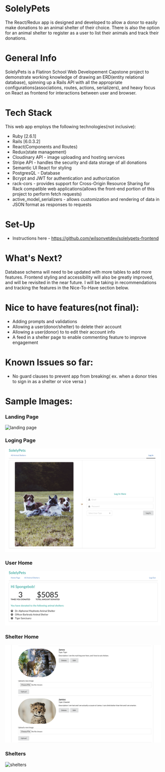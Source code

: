 # SolelyPets
The React/Redux app is designed and developed to allow a donor to easily make donations to an animal shelter of their choice. There is also the option for an animal shelter to register as a user to list their animals and track their donations.

# General Info
SolelyPets is a Flatiron School Web Developement Capstone project to demonstrate working knowledge of drawing an ERD(entity relational database), spinning up a Rails API with all the appropriate configurations(associations, routes, actions, serializers), and heavy focus on React as frontend for interactions between user and browser.

# Tech Stack
This web app employs the following technologies(not inclusive):

* Ruby [2.6.1]
* Rails [6.0.3.2]
* React(Components and Routes)
* Redux(state management)
* Cloudinary API - image uploading and hosting services
* Stripe API - handles the security and data storage of all donations
* Semantic UI React for styling
* PostgresQL - Database
* Bcrypt and JWT for authentication and authorization
* rack-cors - provides support for Cross-Origin Resource Sharing for Rack compatible web applications(allows the front-end portion of this project to perform fetch requests)
* active_model_serializers - allows customization and rendering of data in JSON format as responses to requests

# Set-Up
* Instructions here - https://github.com/wilsonvetdev/solelypets-frontend

# What's Next?

Database schema will need to be updated with more tables to add more features. Frontend styling and accessibility will also be greatly improved, and will be revisited in the near future. I will be taking in recommendations and tracking the features in the Nice-To-Have section below.

# Nice to have features(not final):

* Adding prompts and validations
* Allowing a user(donor/shelter) to delete their account
* Allowing a user(donor) to to edit their account info 
* A feed in a shelter page to enable commenting feature to improve engagement

# Known Issues so far:
* No guard clauses to prevent app from breaking( ex. when a donor tries to sign in as a shelter or vice versa )

# Sample Images: 

### Landing Page
![landing page](https://github.com/wilsonvetdev/solelypets-frontend/blob/main/landing.png)

### Loging Page
![loging page](https://github.com/wilsonvetdev/solelypets-frontend/blob/main/login.png)

### User Home
![user home](https://github.com/wilsonvetdev/solelypets-frontend/blob/main/userHome.png)

### Shelter Home
![shelter home](https://github.com/wilsonvetdev/solelypets-frontend/blob/main/animalList.png)

### Shelters
![shelters](https://github.com/wilsonvetdev/solelypets-frontend/blob/main/shelters.png)
